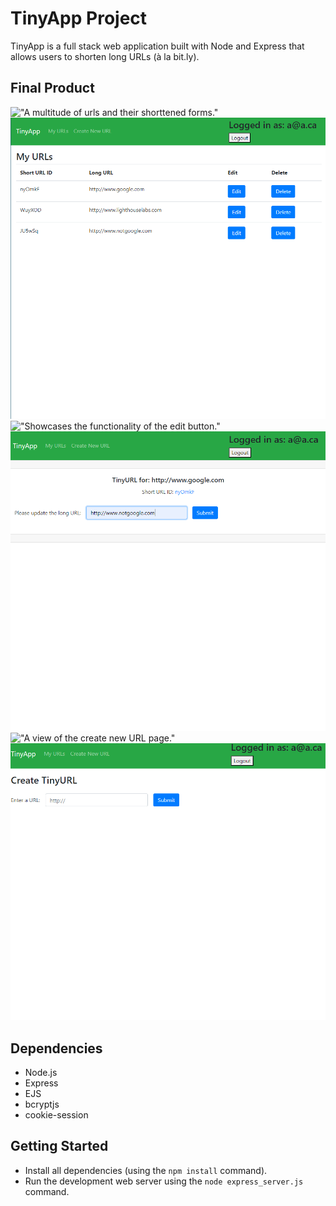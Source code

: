 # TinyApp Project

TinyApp is a full stack web application built with Node and Express that allows users to shorten long URLs (à la bit.ly).

## Final Product

!["A multitude of urls and their shorttened forms."](#)![Alt text](image-2.png)
!["Showcases the functionality of the edit button."](#)![Alt text](image.png)
!["A view of the create new URL page."](#)![Alt text](image-1.png)
## Dependencies

- Node.js
- Express
- EJS
- bcryptjs
- cookie-session

## Getting Started

- Install all dependencies (using the `npm install` command).
- Run the development web server using the `node express_server.js` command.